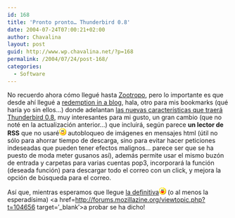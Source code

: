 ```yaml
---
id: 168
title: 'Pronto pronto… Thunderbird 0.8'
date: 2004-07-24T07:00:21+02:00
author: Chavalina
layout: post
guid: http://www.wp.chavalina.net/?p=168
permalink: /2004/07/24/post-168/
categories:
  - Software
---
```

No recuerdo ahora c&oacute;mo llegué hasta <a href=http://zootropo.blogspot.com/ target=&prime;_blank&prime;>Zootropo</a>, pero lo importante es que desde ah&iacute; llegué a <a href=http://blog.codefront.net/ target=&prime;_blank&prime;>redemption in a blog</a>, hala, otro para mis bookmarks (qué har&iacute;a yo sin ellos…) donde adelantan <a href=http://blog.codefront.net/archives/2004/07/24/new\_features\_in\_mozilla\_thunderbird\_08.php target=&prime;\_blank&prime;>las nuevas caracter&iacute;sticas que traerá Thunderbird 0.8</a>, muy interesantes para mi gusto, un gran cambio (que no noté en la actualizaci&oacute;n anterior…) que incluirá, seg&uacute;n parece **un lector de RSS** que no usaré![emo](/imagenes/emoticonos/sonrisa.gif) autobloqueo de imágenes en mensajes html (&uacute;til no s&oacute;lo para ahorrar tiempo de descarga, sino para evitar hacer peticiones indeseadas que pueden tener efectos malignos… parece ser que se ha puesto de moda meter gusanos as&iacute;), además permite usar el mismo buz&oacute;n de entrada y carpetas para varias cuentas pop3, incorporará la funci&oacute;n (deseada funci&oacute;n) para descargar todo el correo con un click, y mejora la opci&oacute;n de b&uacute;squeda para el correo.

As&iacute; que, mientras esperamos que llegue <a href=http://www.mozilla.org/projects/thunderbird/roadmap.html target=&prime;_blank&prime;>la definitiva</a>![emo](/imagenes/emoticonos/risa.gif) (o al menos la esperad&iacute;sima) <a href=http://forums.mozillazine.org/viewtopic.php?t=104656 target=&prime;_blank&prime;>a probar se ha dicho!</a>